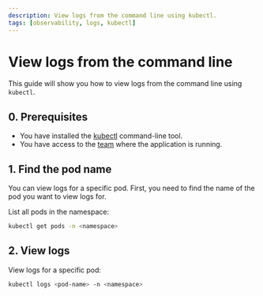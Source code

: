 ```yaml
---
description: View logs from the command line using kubectl.
tags: [observability, logs, kubectl]
---
```

# View logs from the command line

This guide will show you how to view logs from the command line using `kubectl`.

## 0. Prerequisites

- You have installed the [kubectl](../../command-line-access.md) command-line tool.
- You have access to the [team](../../team.md) where the application is running.

## 1. Find the pod name

You can view logs for a specific pod. First, you need to find the name of the pod you want to view logs for.

List all pods in the namespace:

```bash
kubectl get pods -n <namespace>
```

## 2. View logs

View logs for a specific pod:

```bash
kubectl logs <pod-name> -n <namespace>
```
